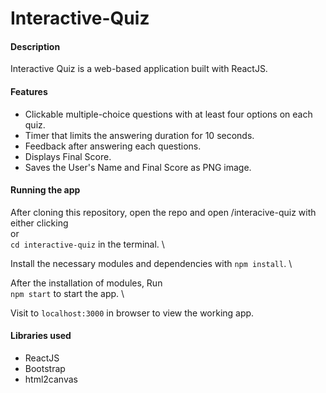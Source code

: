 # Interactive-Quiz
#### Description
Interactive Quiz is a web-based application built with ReactJS.

#### Features
- Clickable multiple-choice questions with at least four options on each quiz.
- Timer that limits the answering duration for 10 seconds.
- Feedback after answering each questions.
- Displays Final Score.
- Saves the User's Name and Final Score as PNG image.

#### Running the app
After cloning this repository, open the repo and open /interacive-quiz with either clicking \
or \
`cd interactive-quiz` in the terminal. \

Install the necessary modules and dependencies with
`npm install`. \

After the installation of modules, Run \
`npm start` to start the app. \

Visit to `localhost:3000` in browser to view the working app.

#### Libraries used
- ReactJS
- Bootstrap
- html2canvas